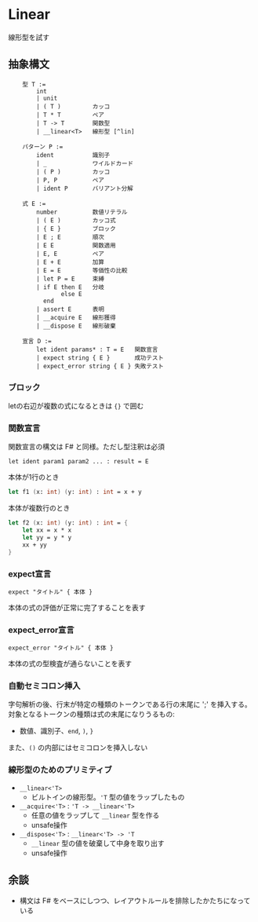 # Linear

線形型を試す

## 抽象構文

```
    型 T :=
        int
        | unit
        | ( T )         カッコ
        | T * T         ペア
        | T -> T        関数型
        | __linear<T>   線形型 [^lin]

    パターン P :=
        ident           識別子
        | _             ワイルドカード
        | ( P )         カッコ
        | P, P          ペア
        | ident P       バリアント分解

    式 E :=
        number          数値リテラル
        | ( E )         カッコ式
        | { E }         ブロック
        | E ; E         順次
        | E E           関数適用
        | E, E          ペア
        | E + E         加算
        | E = E         等価性の比較
        | let P = E     束縛
        | if E then E   分岐
               else E
          end
        | assert E      表明
        | __acquire E   線形獲得
        | __dispose E   線形破棄

    宣言 D :=
        let ident params* : T = E   関数宣言
        | expect string { E }       成功テスト
        | expect_error string { E } 失敗テスト
```

### ブロック

letの右辺が複数の式になるときは `{}` で囲む

### 関数宣言

関数宣言の構文は F# と同様。ただし型注釈は必須

`let ident param1 param2 ... : result = E`

本体が1行のとき

```fs
let f1 (x: int) (y: int) : int = x + y
```

本体が複数行のとき

```fs
let f2 (x: int) (y: int) : int = {
    let xx = x * x
    let yy = y * y
    xx + yy
}
```

### expect宣言

`expect "タイトル" { 本体 }`

本体の式の評価が正常に完了することを表す

### expect_error宣言

`expect_error "タイトル" { 本体 }`

本体の式の型検査が通らないことを表す

### 自動セミコロン挿入

字句解析の後、行末が特定の種類のトークンである行の末尾に ';' を挿入する。対象となるトークンの種類は式の末尾になりうるもの:

- 数値、識別子、`end`, `)`, `}`

また、`()` の内部にはセミコロンを挿入しない

### 線形型のためのプリミティブ

- `__linear<'T>`
    - ビルトインの線形型。`'T` 型の値をラップしたもの
- `__acquire<'T>` : `'T -> __linear<'T>`
    - 任意の値をラップして `__linear` 型を作る
    - unsafe操作
- `__dispose<'T>` : `__linear<'T> -> 'T`
    - `__linear` 型の値を破棄して中身を取り出す
    - unsafe操作

## 余談

- 構文は F# をベースにしつつ、レイアウトルールを排除したかたちになっている
